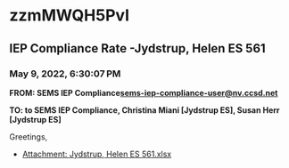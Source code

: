 # zzmMWQH5PvI
## IEP Compliance Rate -Jydstrup, Helen ES 561
### May 9, 2022, 6:30:07 PM
**FROM: SEMS IEP Compliance<sems-iep-compliance-user@nv.ccsd.net>**

**TO: to SEMS IEP Compliance, Christina Miani [Jydstrup ES], Susan Herr [Jydstrup ES]**


Greetings,  





* [Attachment: Jydstrup, Helen ES 561.xlsx](zzmMWQH5PvI-attachment-1.xlsx)
